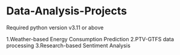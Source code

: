 # Data-Analysis-Projects
Required python version v3.11 or above

1.Weather-based Energy Consumption Prediction
2.PTV-GTFS data processing
3.Research-based Sentiment Analysis
